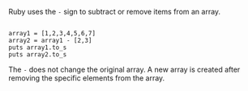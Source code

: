 Ruby uses the `-` sign to
subtract or remove items
from an array.

<codeblock language="ruby" type="lesson">
<code>
array1 = [1,2,3,4,5,6,7]
array2 = array1 - [2,3]
puts array1.to_s
puts array2.to_s
</code>
</codeblock>

The `-` does not
change the original array.
A new array is created
after removing the specific
elements from the array.